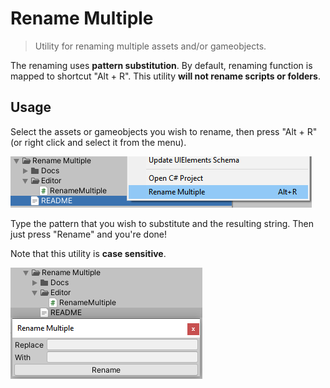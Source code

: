 # Rename Multiple

> Utility for renaming multiple assets and/or gameobjects.

The renaming uses **pattern substitution**. By default, renaming function is mapped to shortcut "Alt + R". This utility **will not rename scripts or folders**.

## Usage

Select the assets or gameobjects you wish to rename, then press "Alt + R" (or right click and select it from the menu).

![Print 1](Docs/print1.png)

Type the pattern that you wish to substitute and the resulting string. Then just press "Rename" and you're done! 

Note that this utility is **case sensitive**.

![Print 2](Docs/print2.png)
